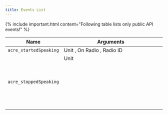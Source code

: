 ```yaml
---
title: Events List
---
```


{% include important.html content="Following table lists only public API events!" %}

| Name  | Arguments | Type | Version |
| ----- |---------- | ---- | ------- |
| `acre_startedSpeaking` | Unit <OBJECT>, On Radio <BOOL>, Radio ID <NUMBER> | Local | 2.7.0 |
| `acre_stoppedSpeaking` | Unit <OBJECT> | Local | 2.7.0 |

